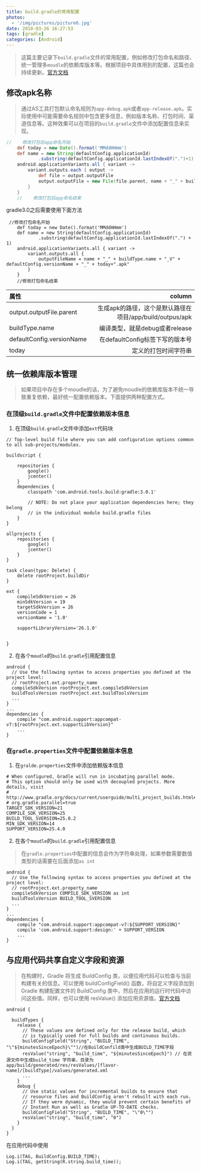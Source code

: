```yaml
---
title: build.gradle的常用配置
photos:
  - '/img/pictures/picture6.jpg'
date: 2018-03-26 16:27:53
tags: [gradle]
categories: [Android]
---
```

> 这篇主要记录下`build.gradle`文件的常用配置，例如修改打包命名和路径、统一管理多`moudle`的依赖库版本等。根据项目中具体用到的配置，这篇也会持续更新。[官方文档](https://developer.android.com/studio/build/index.html)

<!--more-->

## 修改apk名称

> 通过AS工具打包默认命名规则为`app-debug.apk`或者`app-release.apk`。实际使用中可能需要命名规则中包含更多信息，例如版本名称、打包时间、渠道信息等。这种效果可以在项目的`build.gradle`文件中添加配置信息来实现。

```gradle
//    修改打包后app命名开始
    def today = new Date().format('MMddHHmm')
    def name = new String(defaultConfig.applicationId)
            .substring(defaultConfig.applicationId.lastIndexOf(".")+1)
    android.applicationVariants.all { variant ->
        variant.outputs.each { output ->
            def file = output.outputFile
            output.outputFile = new File(file.parent, name + "_" + buildType.name + "_V" + defaultConfig.versionName + "_" + today + ".apk")
        }
    }
    //    修改打包后app命名结束
```
gradle3.0之后需要使用下面方法

```
 //修改打包命名开始
    def today = new Date().format('MMddHHmm')
    def name = new String(defaultConfig.applicationId)
            .substring(defaultConfig.applicationId.lastIndexOf(".") + 1)
    android.applicationVariants.all { variant ->
        variant.outputs.all {
            outputFileName = name + "_" + buildType.name + "_V" + defaultConfig.versionName + "_" + today+".apk"
        }
    }
    //修改打包命名结束
```

| 属性 | column |
|:--------|--------:|
| output.outputFile.parent       |  生成apk的路径，这个是默认路径在项目/app/build/outpus/apk      |
|buildType.name|编译类型，就是debug或者release |
|defaultConfig.versionName|在defaultConfig标签下写的版本号|
|today|定义的打包时间字符串|

## 统一依赖库版本管理

> 如果项目中存在多个moudle的话，为了避免moudle的依赖库版本不统一导致重复依赖，最好统一配置依赖版本。下面提供两种配置方式。

### 在顶级`build.gradle`文件中配置依赖版本信息

1. 在顶级`build.gradle`文件中添加`ext`代码块

```
// Top-level build file where you can add configuration options common to all sub-projects/modules.

buildscript {

    repositories {
        google()
        jcenter()
    }
    dependencies {
        classpath 'com.android.tools.build:gradle:3.0.1'

        // NOTE: Do not place your application dependencies here; they belong
        // in the individual module build.gradle files
    }
}

allprojects {
    repositories {
        google()
        jcenter()
    }
}

task clean(type: Delete) {
    delete rootProject.buildDir
}

ext {
    compileSdkVersion = 26
    minSdkVersion = 19
    targetSdkVersion = 26
    versionCode = 1
    versionName = '1.0'

    supportLibraryVersion='26.1.0'


}
```

2. 在各个`moudle`的`build.gradle`引用配置信息

```
android {
  // Use the following syntax to access properties you defined at the project level:
  // rootProject.ext.property_name
  compileSdkVersion rootProject.ext.compileSdkVersion
  buildToolsVersion rootProject.ext.buildToolsVersion
  ...
}
...
dependencies {
    compile "com.android.support:appcompat-v7:${rootProject.ext.supportLibVersion}"
    ...
}

```

### 在`gradle.properties`文件中配置依赖版本信息

1. 在`gralde.properties`文件中添加依赖版本信息

```
# When configured, Gradle will run in incubating parallel mode.
# This option should only be used with decoupled projects. More details, visit
# http://www.gradle.org/docs/current/userguide/multi_project_builds.html#sec:decoupled_projects
# org.gradle.parallel=true
TARGET_SDK_VERSION=21
COMPILE_SDK_VERSION=25
BUILD_TOOL_SVERSION=25.0.2
MIN_SDK_VERSION=14
SUPPORT_VERSION=25.4.0
```
2. 在各个`moudle`的`build.gradle`引用配置信息

> 在`gradle.properties`中配置的信息会作为字符串处理，如果参数需要数值类型的话需要在后面添加`as int`

```
android {
  // Use the following syntax to access properties you defined at the project level:
  // rootProject.ext.property_name
  compileSdkVersion COMPILE_SDK_VERSION as int
  buildToolsVersion BUILD_TOOL_SVERSION
  ...
}
...
dependencies {
    compile "com.android.support:appcompat-v7:${SUPPORT_VERSION}"
    compile 'com.android.support:design:' + SUPPORT_VERSION
    ...
}

```

## 与应用代码共享自定义字段和资源


> 在构建时，Gradle 将生成 BuildConfig 类，以便应用代码可以检查与当前构建有关的信息。可以使用 buildConfigField() 函数，将自定义字段添加到 Gradle 构建配置文件的 BuildConfig 类中，然后在应用的运行时代码中访问这些值。同样，也可以使用 resValue() 添加应用资源值。[官方文档](https://developer.android.com/studio/build/gradle-tips.html)


```
android {
  
  buildTypes {
    release {
      // These values are defined only for the release build, which
      // is typically used for full builds and continuous builds.
      buildConfigField("String", "BUILD_TIME", "\"${minutesSinceEpoch}\"")//在BuildConfild类中生成BUILD_TIME字段
      resValue("string", "build_time", "${minutesSinceEpoch}") // 在资源文件中生成build_time 字符串，目录为app/build/generated/res/resValues/[flavor-name]/[buildType]/values/generated.xml
      ...
    }
    debug {
      // Use static values for incremental builds to ensure that
      // resource files and BuildConfig aren't rebuilt with each run.
      // If they were dynamic, they would prevent certain benefits of
      // Instant Run as well as Gradle UP-TO-DATE checks.
      buildConfigField("String", "BUILD_TIME", "\"0\"")
      resValue("string", "build_time", "0")
    }
  }
}

```

在应用代码中使用

```
Log.i(TAG, BuildConfig.BUILD_TIME);
Log.i(TAG, getString(R.string.build_time));

```